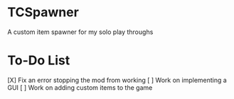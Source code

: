 # TCSpawner
A custom item spawner for my solo play throughs

# To-Do List
  [X] Fix an error stopping the mod from working
  [ ] Work on implementing a GUI
  [ ] Work on adding custom items to the game
